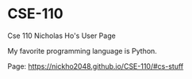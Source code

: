 # CSE-110
Cse 110
Nicholas Ho's User Page

My favorite programming language is Python. 

Page: https://nickho2048.github.io/CSE-110/#cs-stuff 